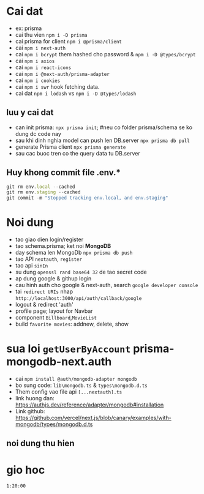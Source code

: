 # Cai dat

- ex: prisma
- cai thu vien `npm i -D prisma`
- cai prisma for client `npm i @prisma/client`
- cai `npm i next-auth`
- cai `npm i bcrypt` them hashed cho password & `npm i -D @types/bcrypt`
- cai `npm i axios`
- cai `npm i react-icons`
- cai `npm i @next-auth/prisma-adapter`
- cai `npm i cookies`
- cai `npm i swr` hook fetching data.
- cai dat `npm i lodash` vs `npm i -D @types/lodash`

## luu y cai dat

- can init prisma: `npx prisma init`; #neu co folder prisma/schema se ko dung dc code nay
- sau khi dinh nghia model can push len DB.server `npx prisma db pull`
- generate Prisma client `npx prisma generate`
- sau cac buoc tren co the query data tu DB.server

## Huy khong commit file .env.\*

```javascript
git rm env.local --cached
git rm env.staging --cached
git commit -m "Stopped tracking env.local, and env.staging"
```

# Noi dung

- tao giao dien login/register
- tao schema.prisma; ket noi **MongoDB**
- day schema len MongoDb `npx prisma db push`
- tao API `nextauth`, `register`
- tao api `sinIn`
- su dung `openssl rand base64 32` de tao secret code
- ap dung google & githup login
- cau hinh auth cho google & next-auth, search `google developer console`
- tai `redirect URIs` nhap `http://localhost:3000/api/auth/callback/google`
- logout & redirect 'auth'
- profile page; layout for Navbar
- component `Billboard`,`MovieList`
- build `favorite movies`: addnew, delete, show

# sua loi `getUserByAccount` prisma-mongodb-next.auth

- cai `npm install @auth/mongodb-adapter mongodb`
- bo sung code: `lib\mongodb.ts` & `types\mongodb.d.ts`
- Them config vao file api `[...nextauth].ts`
- link huong dan: https://authjs.dev/reference/adapter/mongodb#installation
- Link github: https://github.com/vercel/next.js/blob/canary/examples/with-mongodb/types/mongodb.d.ts

## noi dung thu hien

# gio hoc

`1:20:00`
